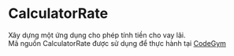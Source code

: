 # CalculatorRate
Xây dựng một ứng dụng cho phép tính tiền cho vay lãi. <br />
Mã nguồn CalculatorRate được sử dụng để thực hành tại [CodeGym](https://codegym.vn)
